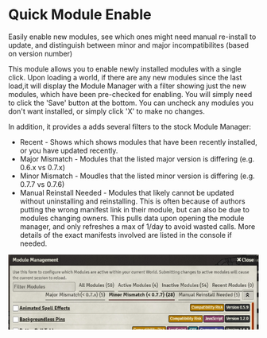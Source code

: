 # Quick Module Enable
Easily enable new modules, see which ones might need manual re-install to update, and distinguish between minor and major incompatibilites (based on version number)

This module allows you to enable newly installed modules with a single click. Upon loading a world, if there are any new modules since the last load,it will display the Module Manager with a filter showing just the new modules, which have been pre-checked for enabling. You will simply need to click the 'Save' button at the bottom. You can uncheck any modules you don't want installed, or simply click 'X' to make no changes.

In addition, it provides a adds several filters to the stock Module Manager:
* Recent - Shows which shows modules that have been recently installed, or you have updated recently.
* Major Mismatch - Modules that the listed major version is differing (e.g. 0.6.x vs 0.7.x)
* Minor Mismatch - Moudles that the listed minor version is differing (e.g. 0.7.7 vs 0.7.6) 
* Manual Reinstall Needed - Modules that likely cannot be updated without uninstalling and reinstalling.  This is often because of authors putting the wrong manifest link in their module, but can also be due to modules changing owners. This pulls data upon opening the module manager, and only refreshes a max of 1/day to avoid wasted calls. More details of the exact manifests involved are listed in the console if needed.

![Example of module manager with new filters](example.png)

